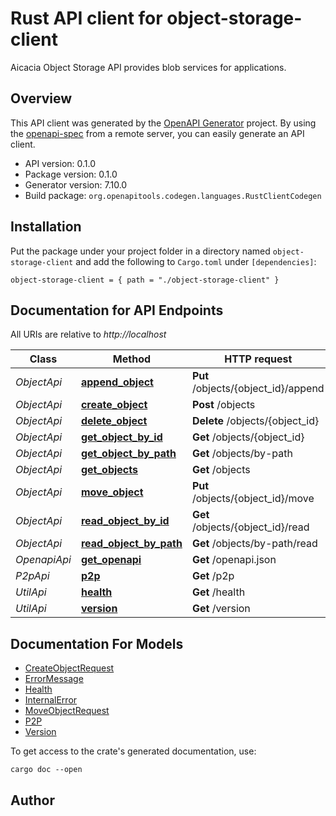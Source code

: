 # Rust API client for object-storage-client

Aicacia Object Storage API provides blob services for applications.


## Overview

This API client was generated by the [OpenAPI Generator](https://openapi-generator.tech) project.  By using the [openapi-spec](https://openapis.org) from a remote server, you can easily generate an API client.

- API version: 0.1.0
- Package version: 0.1.0
- Generator version: 7.10.0
- Build package: `org.openapitools.codegen.languages.RustClientCodegen`

## Installation

Put the package under your project folder in a directory named `object-storage-client` and add the following to `Cargo.toml` under `[dependencies]`:

```
object-storage-client = { path = "./object-storage-client" }
```

## Documentation for API Endpoints

All URIs are relative to *http://localhost*

Class | Method | HTTP request | Description
------------ | ------------- | ------------- | -------------
*ObjectApi* | [**append_object**](docs/ObjectApi.md#append_object) | **Put** /objects/{object_id}/append | 
*ObjectApi* | [**create_object**](docs/ObjectApi.md#create_object) | **Post** /objects | 
*ObjectApi* | [**delete_object**](docs/ObjectApi.md#delete_object) | **Delete** /objects/{object_id} | 
*ObjectApi* | [**get_object_by_id**](docs/ObjectApi.md#get_object_by_id) | **Get** /objects/{object_id} | 
*ObjectApi* | [**get_object_by_path**](docs/ObjectApi.md#get_object_by_path) | **Get** /objects/by-path | 
*ObjectApi* | [**get_objects**](docs/ObjectApi.md#get_objects) | **Get** /objects | 
*ObjectApi* | [**move_object**](docs/ObjectApi.md#move_object) | **Put** /objects/{object_id}/move | 
*ObjectApi* | [**read_object_by_id**](docs/ObjectApi.md#read_object_by_id) | **Get** /objects/{object_id}/read | 
*ObjectApi* | [**read_object_by_path**](docs/ObjectApi.md#read_object_by_path) | **Get** /objects/by-path/read | 
*OpenapiApi* | [**get_openapi**](docs/OpenapiApi.md#get_openapi) | **Get** /openapi.json | 
*P2pApi* | [**p2p**](docs/P2pApi.md#p2p) | **Get** /p2p | 
*UtilApi* | [**health**](docs/UtilApi.md#health) | **Get** /health | 
*UtilApi* | [**version**](docs/UtilApi.md#version) | **Get** /version | 


## Documentation For Models

 - [CreateObjectRequest](docs/CreateObjectRequest.md)
 - [ErrorMessage](docs/ErrorMessage.md)
 - [Health](docs/Health.md)
 - [InternalError](docs/InternalError.md)
 - [MoveObjectRequest](docs/MoveObjectRequest.md)
 - [P2P](docs/P2P.md)
 - [Version](docs/Version.md)


To get access to the crate's generated documentation, use:

```
cargo doc --open
```

## Author



